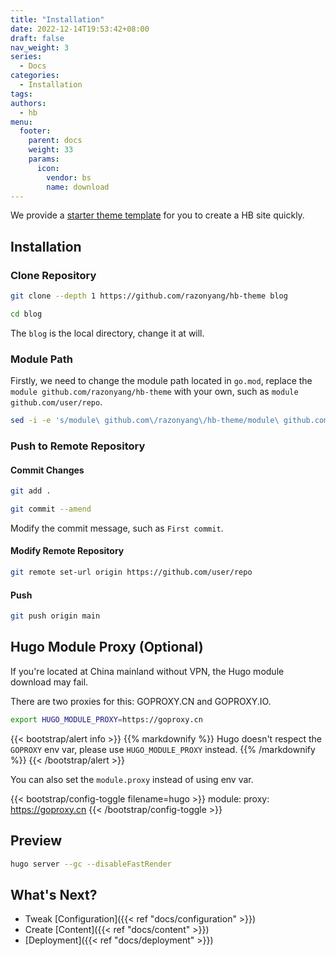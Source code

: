 ```yaml
---
title: "Installation"
date: 2022-12-14T19:53:42+08:00
draft: false
nav_weight: 3
series:
  - Docs
categories:
  - Installation
tags:
authors:
  - hb
menu:
  footer:
    parent: docs
    weight: 33
    params:
      icon:
        vendor: bs
        name: download
---
```


We provide a [starter theme template](https://github.com/razonyang/hb-theme) for you to create a HB site quickly.

<!--more-->

## Installation

### Clone Repository

```sh
git clone --depth 1 https://github.com/razonyang/hb-theme blog

cd blog
```

The `blog` is the local directory, change it at will.

### Module Path

Firstly, we need to change the module path located in `go.mod`, replace the `module github.com/razonyang/hb-theme` with your own, such as `module github.com/user/repo`.

```sh
sed -i -e 's/module\ github.com\/razonyang\/hb-theme/module\ github.com\/user\/repo/' go.mod
```

### Push to Remote Repository

#### Commit Changes

```sh
git add .

git commit --amend
```

Modify the commit message, such as `First commit`.

#### Modify Remote Repository

```sh
git remote set-url origin https://github.com/user/repo
```

#### Push

```sh
git push origin main
```

## Hugo Module Proxy (Optional)

If you're located at China mainland without VPN, the Hugo module download may fail.

There are two proxies for this: GOPROXY.CN and GOPROXY.IO.

```sh
export HUGO_MODULE_PROXY=https://goproxy.cn
```

{{< bootstrap/alert info >}}
{{% markdownify %}}
Hugo doesn't respect the `GOPROXY` env var, please use `HUGO_MODULE_PROXY` instead.
{{% /markdownify %}}
{{< /bootstrap/alert >}}

You can also set the `module.proxy` instead of using env var.

{{< bootstrap/config-toggle filename=hugo >}}
module:
proxy: https://goproxy.cn
{{< /bootstrap/config-toggle >}}

## Preview

```sh
hugo server --gc --disableFastRender
```

## What's Next?

- Tweak [Configuration]({{< ref "docs/configuration" >}})
- Create [Content]({{< ref "docs/content" >}})
- [Deployment]({{< ref "docs/deployment" >}})
